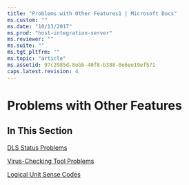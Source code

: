 ```yaml
---
title: "Problems with Other Features1 | Microsoft Docs"
ms.custom: ""
ms.date: "10/13/2017"
ms.prod: "host-integration-server"
ms.reviewer: ""
ms.suite: ""
ms.tgt_pltfrm: ""
ms.topic: "article"
ms.assetid: 97c2985d-8ebb-40f8-b388-0e6ee19ef571
caps.latest.revision: 4
---
```

# Problems with Other Features
## In This Section  
 [DLS Status Problems](../core/dls-status-problems.md)  
  
 [Virus-Checking Tool Problems](../core/virus-checking-tool-problems.md)  
  
 [Logical Unit Sense Codes](../core/logical-unit-sense-codes.md)
